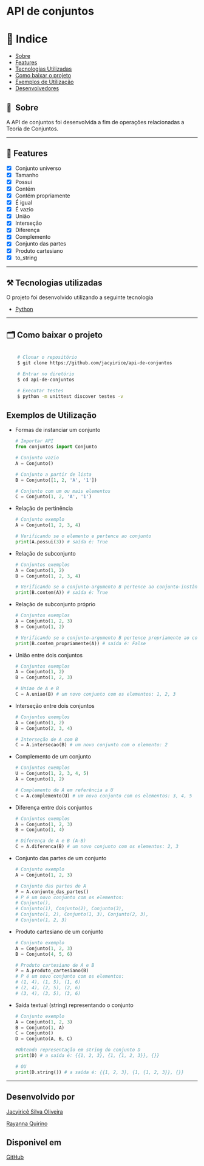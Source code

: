 # API de conjuntos

# 🏁 Indice

- [Sobre](#-sobre)
- [Features](#-features)
- [Tecnologias Utilizadas](#-%EF%B8%8F-tecnologias-utilizadas)
- [Como baixar o projeto](#-como-baixar-o-projeto)
- [Exemplos de Utilização](#exemplos-de-utilizacao)
- [Desenvolvedores](#desenvolvido-por)

## 🔖&nbsp; Sobre
A API de conjuntos foi desenvolvida a fim de operações relacionadas a Teoria de Conjuntos.

---

## 🚀 Features
- [x] Conjunto universo
- [x] Tamanho
- [x] Possui
- [x] Contém
- [x] Contém propriamente
- [x] É igual
- [x] É vazio
- [x] União
- [x] Interseção
- [x] Diferença
- [x] Complemento
- [x] Conjunto das partes
- [x] Produto cartesiano
- [x] to_string

---
## ⚒️ Tecnologias utilizadas

O projeto foi desenvolvido utilizando a seguinte tecnologia

- [Python](https://python.org)

---

## 🗂 Como baixar o projeto

```bash

    # Clonar o repositório
    $ git clone https://github.com/jacyirice/api-de-conjuntos

    # Entrar no diretório
    $ cd api-de-conjuntos

    # Executar testes
    $ python -m unittest discover testes -v
```
## Exemplos de Utilização
- Formas de instanciar um conjunto

    ```python
    # Importar API
    from conjuntos import Conjunto
    
    # Conjunto vazio
    A = Conjunto()

    # Conjunto a partir de lista
    B = Conjunto([1, 2, 'A', '1'])

    # Conjunto com um ou mais elementos
    C = Conjunto(1, 2, 'A', '1')
    ```
- Relação de pertinência

    ```python
    # Conjunto exemplo
    A = Conjunto(1, 2, 3, 4)

    # Verificando se o elemento e pertence ao conjunto
    print(A.possui(3)) # saída é: True
    ```
- Relação de subconjunto
    ```python
    # Conjuntos exemplos
    A = Conjunto(1, 2)
    B = Conjunto(1, 2, 3, 4)

    # Verificando se o conjunto-argumento B pertence ao conjunto-instância A
    print(B.contem(A)) # saída é: True
    ```
- Relação de subconjunto próprio
    ```python
    # Conjuntos exemplos
    A = Conjunto(1, 2, 3)
    B = Conjunto(1, 2)

    # Verificando se o conjunto-argumento B pertence propriamente ao conjunto-instância A
    print(B.contem_propriamente(A)) # saída é: False
    ```
- União entre dois conjuntos
    ```python
    # Conjuntos exemplos
    A = Conjunto(1, 2)
    B = Conjunto(1, 2, 3)

    # Uniao de A e B
    C = A.uniao(B) # um novo conjunto com os elementos: 1, 2, 3    
    ```
- Interseção entre dois conjuntos
    ```python
    # Conjuntos exemplos
    A = Conjunto(1, 2)
    B = Conjunto(2, 3, 4)

    # Interseção de A com B
    C = A.intersecao(B) # um novo conjunto com o elemento: 2
    ```
- Complemento de um conjunto
    ```python
    # Conjuntos exemplos
    U = Conjunto(1, 2, 3, 4, 5)
    A = Conjunto(1, 2)

    # Complemento de A em referência a U
    C = A.complemento(U) # um novo conjunto com os elementos: 3, 4, 5
    ```
- Diferença entre dois conjuntos
    ```python
    # Conjuntos exemplos
    A = Conjunto(1, 2, 3)
    B = Conjunto(1, 4)

    # Diferença de A e B (A-B)
    C = A.diferenca(B) # um novo conjunto com os elementos: 2, 3    
    ```
- Conjunto das partes de um conjunto
    ```python
    # Conjunto exemplo
    A = Conjunto(1, 2, 3)
    
    # Conjunto das partes de A
    P = A.conjunto_das_partes() 
    # P é um novo conjunto com os elementos:
    # Conjunto(), 
    # Conjunto(1), Conjunto(2), Conjunto(3), 
    # Conjunto(1, 2), Conjunto(1, 3), Conjunto(2, 3), 
    # Conjunto(1, 2, 3)
    ```
- Produto cartesiano de um conjunto
    ```python
    # Conjunto exemplo
    A = Conjunto(1, 2, 3)
    B = Conjunto(4, 5, 6)
    
    # Produto cartesiano de A e B
    P = A.produto_cartesiano(B) 
    # P é um novo conjunto com os elementos:
    # (1, 4), (1, 5), (1, 6)
    # (2, 4), (2, 5), (2, 6)
    # (3, 4), (3, 5), (3, 6)
    ```
- Saída textual (string) representando o conjunto
    ```python
    # Conjunto exemplo
    A = Conjunto(1, 2, 3)
    B = Conjunto(1, A)
    C = Conjunto()
    D = Conjunto(A, B, C)

    #Obtendo representação em string do conjunto D
    print(D) # a saída é: {{1, 2, 3}, {1, {1, 2, 3}}, {}}
    
    # OU
    print(D.string()) # a saída é: {{1, 2, 3}, {1, {1, 2, 3}}, {}}

    ```
---

## Desenvolvido por
[Jacyiricê Silva Oliveira](https://github.com/jacyirice/)

[Rayanna Quirino](https://github.com/rayannaQuirino/)

## Disponivel em 
[GitHub](https://github.com/jacyirice/api-de-conjuntos)